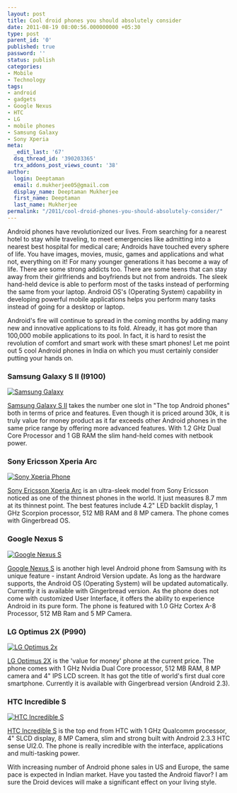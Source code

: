 ```yaml
---
layout: post
title: Cool droid phones you should absolutely consider
date: 2011-08-19 08:00:56.000000000 +05:30
type: post
parent_id: '0'
published: true
password: ''
status: publish
categories:
- Mobile
- Technology
tags:
- android
- gadgets
- Google Nexus
- HTC
- LG
- mobile phones
- Samsung Galaxy
- Sony Xperia
meta:
  _edit_last: '67'
  dsq_thread_id: '390203365'
  trx_addons_post_views_count: '38'
author:
  login: Deeptaman
  email: d.mukherjee05@gmail.com
  display_name: Deeptaman Mukherjee
  first_name: Deeptaman
  last_name: Mukherjee
permalink: "/2011/cool-droid-phones-you-should-absolutely-consider/"
---
```

<p>Android phones have revolutionized our lives. From searching for a nearest hotel to stay while traveling, to meet emergencies like admitting into a nearest best hospital for medical care; Androids have touched every sphere of life. You have images, movies, music, games and applications and what not, everything on it! For many younger generations it has become a way of life. There are some strong addicts too. There are some teens that can stay away from their girlfriends and boyfriends but not from androids. The sleek hand-held device is able to perform most of the tasks instead of performing the same from your laptop. Android OS's (Operating System) capability in developing powerful mobile applications helps you perform many tasks instead of going for a desktop or laptop. </p>
<p>Android's fire will continue to spread in the coming months by adding many new and innovative applications to its fold. Already, it has got more than 100,000 mobile applications to its pool. In fact, it is hard to resist the revolution of comfort and smart work with these smart phones! Let me point out 5 cool Android phones in India on which you must certainly consider putting your hands on.</p>
<p><!--more--></p>
<h3>Samsung Galaxy S II (I9100)</h3>
<p><a href="http://www.samsung.com/in/consumer/mobile-phone/mobile-phone/smartphone/GT-I9100LKAINU/index.idx?pagetype=prd_detail"><img src="{{ site.baseurl }}/assets/2011/08/samsung-galaxy-s-ii-i9100.jpg" alt="Samsung Galaxy" class="alignleft" /></a></p>
<p><a href="http://www.samsung.com/in/consumer/mobile-phone/mobile-phone/smartphone/GT-I9100LKAINU/index.idx?pagetype=prd_detail">Samsung Galaxy S II</a> takes the number one slot in "The top Android phones" both in terms of price and features. Even though it is priced around 30k, it is truly value for money product as it far exceeds other Android phones in the same price range by offering more advanced features. With 1.2 GHz Dual Core Processor and 1 GB RAM the slim hand-held comes with netbook power. </p>
<h3>Sony Ericsson Xperia Arc</h3>
<p><a href="http://www.sonyericsson.com/cws/corporate/products/phoneportfolio/specification/xperiaarc"><img src="{{ site.baseurl }}/assets/2011/08/sony-ericsson-xperia.jpg" alt="Sony Xperia Phone" class="alignright" /></a></p>
<p><a href="http://www.sonyericsson.com/cws/corporate/products/phoneportfolio/specification/xperiaarc">Sony Ericsson Xperia Arc</a> is an ultra-sleek model from Sony Ericsson noticed as one of the thinnest phones in the world. It just measures 8.7 mm at its thinnest point. The best features include 4.2" LED backlit display, 1 GHz Scorpion processor, 512 MB RAM and 8 MP camera. The phone comes with Gingerbread OS. </p>
<h3>Google Nexus S</h3>
<p><a href="http://www.google.com/nexus/"><img src="{{ site.baseurl }}/assets/2011/08/google-nexus-s.jpg" alt="Google Nexus S" class="alignleft" /></a></p>
<p><a href="http://www.google.com/nexus/">Google Nexus S</a> is another high level Android phone from Samsung with its unique feature - instant Android Version update. As long as the hardware supports, the Android OS (Operating System) will be updated automatically. Currently it is available with Gingerbread version. As the phone does not come with customized User Interface, it offers the ability to experience Android in its pure form. The phone is featured with 1.0 GHz Cortex A-8 Processor, 512 MB Ram and 5 MP Camera. </p>
<h3>LG Optimus 2X (P990)</h3>
<p><a href="http://www.gsmarena.com/lg_optimus_2x-3598.php"><img src="{{ site.baseurl }}/assets/2011/08/lg-optimus-2x.jpg" alt="LG Optimus 2x" class="alignright" /></a></p>
<p><a href="http://www.gsmarena.com/lg_optimus_2x-3598.php">LG Optimus 2X</a> is the 'value for money' phone at the current price. The phone comes with 1 GHz Nvidia Dual Core processor, 512 MB RAM, 8 MP camera and 4" IPS LCD screen. It has got the title of world's first dual core smartphone. Currently it is available with Gingerbread version (Android 2.3).</p>
<h3>HTC Incredible S</h3>
<p><a href="http://www.htc.com/www/smartphones/htc-incredible-s/"><img src="{{ site.baseurl }}/assets/2011/08/htc-incredible-s.jpg" alt="HTC Incredible S" class="alignleft" /></a></p>
<p><a href="http://www.htc.com/www/smartphones/htc-incredible-s/">HTC Incredible S</a> is the top end from HTC with 1 GHz Qualcomm processor, 4" SLCD display, 8 MP Camera, slim and strong built with Android 2.3.3 HTC sense UI2.0.  The phone is really incredible with the interface, applications and multi-tasking power. </p>
<p>With increasing number of Android phone sales in US and Europe, the same pace is expected in Indian market. Have you tasted the Android flavor? I am sure the Droid devices will make a significant effect on your living style.</p>
